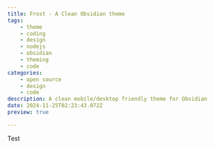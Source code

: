 ```yaml
---
title: Frost - A Clean Obsidian theme
tags:
    - theme
    - coding
    - design
    - nodejs
    - obsidian
    - theming
    - code
categories:
    - open source
    - design
    - code
description: A clean mobile/desktop friendly theme for Obsidian
date: 2024-11-25T02:23:43.072Z
preview: true

---
```


Test
